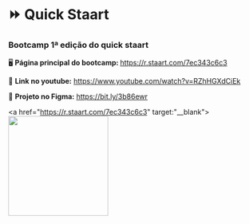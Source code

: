 # ⏩ Quick Staart

<h3> Bootcamp 1ª edição do quick staart</h3>

🖥 <b>Página principal do bootcamp: </b> https://r.staart.com/7ec343c6c3

🎥 <b>Link no youtube:</b> https://www.youtube.com/watch?v=RZhHGXdCiEk

🎨 <b>Projeto no Figma:</b> https://bit.ly/3b86ewr

<a href="https://r.staart.com/7ec343c6c3" target:"__blank"><img src="https://cdn.discordapp.com/attachments/929069726372597815/1001289053934731354/logo_2.png" width="200px"></a>
